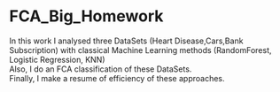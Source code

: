 # FCA_Big_Homework
In this work I analysed three DataSets (Heart Disease,Cars,Bank Subscription) with classical Machine Learning methods (RandomForest, Logistic Regression, KNN)  <br />
Also, I do an FCA classification of these DataSets. <br />
Finally, I make a resume of efficiency of these approaches.
